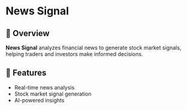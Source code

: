 # News Signal

## 📌 Overview
**News Signal** analyzes financial news to generate stock market signals, helping traders and investors make informed decisions.

## 🚀 Features
- Real-time news analysis
- Stock market signal generation
- AI-powered insights

